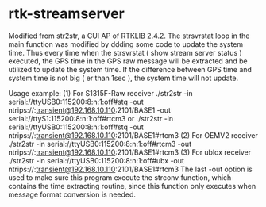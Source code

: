 rtk-streamserver
================

Modified from str2str, a CUI AP of RTKLIB 2.4.2. The strsvrstat loop in the main function was modified by ddding some code to update the system time. Thus every time when the strsvrstat ( show stream server status ) executed, the GPS time in the GPS raw message will be extracted and be utilized to update the system time. If the difference between GPS time and system time is not big ( er than 1sec ), the system time will not update.

Usage example:
(1) For S1315F-Raw receiver
./str2str -in serial://ttyUSB0:115200:8:n:1:off#stq -out ntrips://:transient@192.168.10.110:2101/BASE1 -out serial://ttyS1:115200:8:n:1:off#rtcm3
or
./str2str -in serial://ttyUSB0:115200:8:n:1:off#stq -out ntrips://:transient@192.168.10.110:2101/BASE1#rtcm3
(2) For OEMV2 receiver
./str2str -in serial://ttyUSB0:115200:8:n:1:off#rtcm3 -out ntrips://:transient@192.168.10.110:2101/BASE1#rtcm3
(3) For ublox receiver
./str2str -in serial://ttyUSB0:115200:8:n:1:off#ubx -out ntrips://:transient@192.168.10.110:2101/BASE1#rtcm3
The last -out option is used to make sure this program execute the strconv function, which contains the time extracting routine, since this function only executes when message format conversion is needed.
